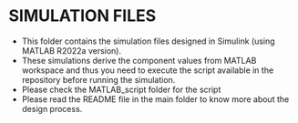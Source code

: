# SIMULATION FILES

- This folder contains the simulation files designed in Simulink (using MATLAB R2022a version).
- These simulations derive the component values from MATLAB workspace and thus you need to execute the script available in the repository before running the simulation.
- Please check the MATLAB_script folder for the script
- Please read the README file in the main folder to know more about the design process.
